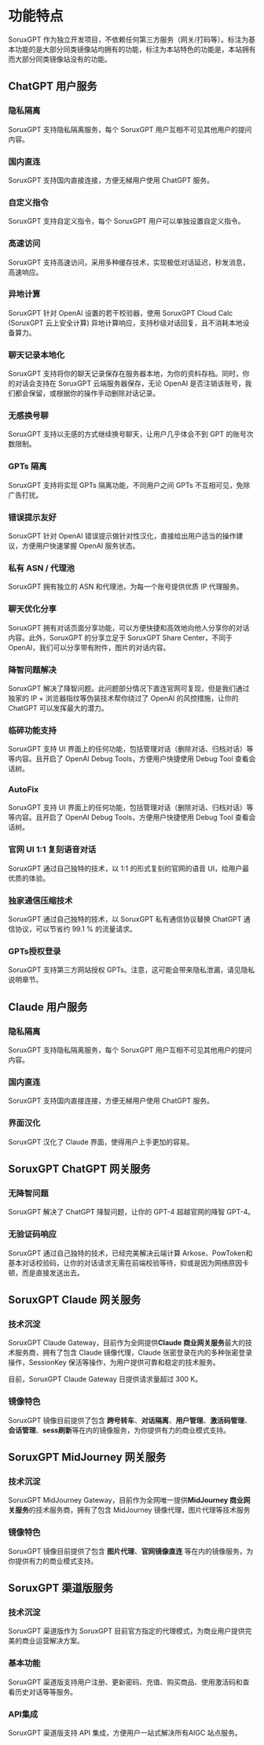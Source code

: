 # 功能特点

SoruxGPT 作为独立开发项目，不依赖任何第三方服务（网关/打码等）。标注为基本功能的是大部分同类镜像站均拥有的功能，标注为本站特色的功能是，本站拥有而大部分同类镜像站没有的功能。

## ChatGPT 用户服务

### 隐私隔离 <Badge type="tip" text="基本功能" />

SoruxGPT 支持隐私隔离服务，每个 SoruxGPT 用户互相不可见其他用户的提问内容。

### 国内直连 <Badge type="tip" text="基本功能" />

SoruxGPT 支持国内直接连接，方便无梯用户使用 ChatGPT 服务。

### 自定义指令 <Badge type="warning" text="本站特色" />

SoruxGPT 支持自定义指令，每个 SoruxGPT 用户可以单独设置自定义指令。

### 高速访问 <Badge type="warning" text="本站特色" />

SoruxGPT 支持高速访问，采用多种缓存技术，实现极低对话延迟，秒发消息，高速响应。

### 异地计算 <Badge type="warning" text="本站特色" />

SoruxGPT 针对 OpenAI 设置的若干校验器，使用 SoruxGPT Cloud Calc (SoruxGPT 云上安全计算) 异地计算响应，支持秒级对话回复，且不消耗本地设备算力。

### 聊天记录本地化 <Badge type="warning" text="本站特色" />

SoruxGPT 支持将你的聊天记录保存在服务器本地，为你的资料存档。同时，你的对话会支持在 SoruxGPT 云端服务器保存，无论 OpenAI 是否注销该账号，我们都会保留，或根据你的操作手动删除对话记录。

### 无感换号聊 <Badge type="warning" text="本站特色" />

SoruxGPT 支持以无感的方式继续换号聊天，让用户几乎体会不到 GPT 的账号次数限制。

### GPTs 隔离 <Badge type="warning" text="本站特色" />

SoruxGPT 支持将实现 GPTs 隔离功能，不同用户之间 GPTs 不互相可见，免除广告打扰。

### 错误提示友好 <Badge type="warning" text="本站特色" />

SoruxGPT 针对 OpenAI 错误提示做针对性汉化，直接给出用户适当的操作建议，方便用户快速掌握 OpenAI 服务状态。

### 私有 ASN / 代理池 <Badge type="warning" text="本站特色" />

SoruxGPT 拥有独立的 ASN 和代理池，为每一个账号提供优质 IP 代理服务。

### 聊天优化分享 <Badge type="warning" text="本站特色" />

SoruxGPT 拥有对话页面分享功能，可以方便快捷和高效地向他人分享你的对话内容。此外，SoruxGPT 的分享立足于 SoruxGPT Share Center，不同于 OpenAI，我们可以分享带有附件，图片的对话内容。

### 降智问题解决 <Badge type="warning" text="本站特色" />

SoruxGPT 解决了降智问题。此问题部分情况下直连官网可复现，但是我们通过独家的 IP + 浏览器指纹等伪装技术帮你绕过了 OpenAI 的风控措施，让你的 ChatGPT 可以发挥最大的潜力。

### 临碎功能支持 <Badge type="warning" text="本站特色" />

SoruxGPT 支持 UI 界面上的任何功能，包括管理对话（删除对话、归档对话）等等内容。且开启了 OpenAI Debug Tools，方便用户快捷使用 Debug Tool 查看会话树。

### AutoFix <Badge type="warning" text="本站特色" />

SoruxGPT 支持 UI 界面上的任何功能，包括管理对话（删除对话、归档对话）等等内容。且开启了 OpenAI Debug Tools，方便用户快捷使用 Debug Tool 查看会话树。

### 官网 UI 1:1 复刻语音对话 <Badge type="warning" text="本站特色" />

SoruxGPT 通过自己独特的技术，以 1:1 的形式复刻的官网的语音 UI，给用户最优质的体验。

### 独家通信压缩技术 <Badge type="warning" text="本站特色" />

SoruxGPT 通过自己独特的技术，以 SoruxGPT 私有通信协议替换 ChatGPT 通信协议，可以节省约 99.1 % 的流量请求。

### GPTs授权登录 <Badge type="warning" text="本站特色" />

SoruxGPT 支持第三方网站授权 GPTs。注意，这可能会带来隐私泄漏，请见隐私说明章节。


## Claude 用户服务

### 隐私隔离 <Badge type="tip" text="基本功能" />

SoruxGPT 支持隐私隔离服务，每个 SoruxGPT 用户互相不可见其他用户的提问内容。

### 国内直连 <Badge type="tip" text="基本功能" />

SoruxGPT 支持国内直接连接，方便无梯用户使用 ChatGPT 服务。

### 界面汉化 <Badge type="warning" text="本站特色" />

SoruxGPT 汉化了 Claude 界面，使得用户上手更加的容易。

## SoruxGPT ChatGPT 网关服务

### 无降智问题 <Badge type="warning" text="本站特色" />

SoruxGPT 解决了 ChatGPT 降智问题，让你的 GPT-4 超越官网的降智 GPT-4。

### 无验证码响应 <Badge type="warning" text="本站特色" />

SoruxGPT 通过自己独特的技术，已经完美解决云端计算 Arkose、PowToken和基本对话校验码，让你的对话请求无需在前端校验等待，抑或是因为网络原因卡顿，而是直接发送出去。

## SoruxGPT Claude 网关服务

### 技术沉淀 <Badge type="tip" text="基本功能" />

SoruxGPT Claude Gateway，目前作为全网提供**Claude 商业网关服务**最大的技术服务商，拥有了包含 Claude 镜像代理，Claude 张密登录在内的多种张密登录操作，SessionKey 保活等操作，为用户提供可靠和稳定的技术服务。  

目前，SoruxGPT Claude Gateway 日提供请求量超过 300 K。

### 镜像特色 <Badge type="warning" text="本站特色" />

SoruxGPT 镜像目前提供了包含 **跨号转车**、**对话隔离**、**用户管理**、**激活码管理**、**会话管理**、**sess刷新**等在内的镜像服务，为你提供有力的商业模式支持。

## SoruxGPT MidJourney 网关服务

### 技术沉淀 <Badge type="tip" text="基本功能" />

SoruxGPT MidJourney Gateway，目前作为全网唯一提供**MidJourney 商业网关服务**的技术服务商，拥有了包含 MidJourney 镜像代理，图片代理等技术服务

### 镜像特色 <Badge type="warning" text="本站特色" />

SoruxGPT 镜像目前提供了包含 **图片代理**、**官网镜像直连** 等在内的镜像服务，为你提供有力的商业模式支持。

## SoruxGPT 渠道版服务

### 技术沉淀 <Badge type="tip" text="基本功能" />

SoruxGPT 渠道版作为 SoruxGPT 目前官方指定的代理模式，为商业用户提供完美的商业运营解决方案。

### 基本功能 <Badge type="tip" text="基本功能" />

SoruxGPT 渠道版支持用户注册、更新密码、充值、购买商品、使用激活码和查看历史对话等等服务。

### API集成 <Badge type="warning" text="本站特色" />

SoruxGPT 渠道版支持 API 集成，方便用户一站式解决所有AIGC 站点服务。